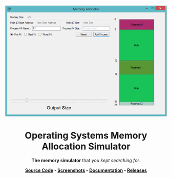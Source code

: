 <p align="center">
  <img src="screenshots/3.png?raw=true"/>
</p>

<p align="center">
  <h1 align="center"> Operating Systems Memory Allocation Simulator </h1>
</p>

<p align="center">
  <b>The memory simulator</b> that <i>you kept searching for</i>.
</p>

<p align="center">
  <b>
    <a href="memory-allocation-gui-app/">Source Code</a>
 - <a href="screenshots/">Screenshots</a>
 - <a href="os-memory-allocation-documentation.pdf">Documentation</a>
 - <a href="https://github.com/BoulaZa5/os-memory-allocation-gui-app/releases">Releases</a>
  </b>
</p>

